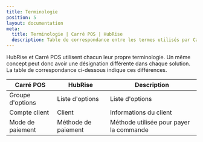 ```yaml
---
title: Terminologie
position: 5
layout: documentation
meta:
  title: Terminologie | Carré POS | HubRise
  description: Table de correspondance entre les termes utilisés par Carré POS et HubRise pour le même concept. Connectez vos apps et synchronisez vos données.
---
```


HubRise et Carré POS utilisent chacun leur propre terminologie. Un même concept peut donc avoir une désignation différente dans chaque solution. La table de correspondance ci-dessous indique ces différences.

| Carré POS        | HubRise             | Description                             |
| ---------------- | ------------------- | --------------------------------------- |
| Groupe d'options | Liste d'options     | Liste d'options                         |
| Compte client    | Client              | Informations du client                  |
| Mode de paiement | Méthode de paiement | Méthode utilisée pour payer la commande |
